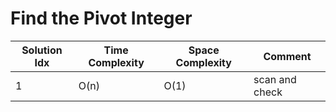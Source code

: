 # Find the Pivot Integer

| Solution Idx | Time Complexity | Space Complexity | Comment        |
| ------------ | --------------- | ---------------- | -------------- |
| 1            | O(n)            | O(1)             | scan and check |
